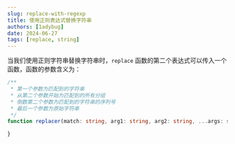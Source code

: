 ```yaml
---
slug: replace-with-regexp
title: 使用正则表达式替换字符串
authors: [1adybug]
date: 2024-06-27
tags: [replace, string]
---
```


当我们使用正则字符串替换字符串时，`replace` 函数的第二个表达式可以传入一个函数，函数的参数含义为：

```TypeScript
/** 
 * 第一个参数为匹配到的字符串
 * 从第二个参数开始为匹配到的所有分组
 * 倒数第二个参数为匹配到的字符串的序列号
 * 最后一个参数为原始字符串
 */
function replacer(match: string, arg1: string, arg2: string, ...args: string[], index: number, str: string): string {

}
```

